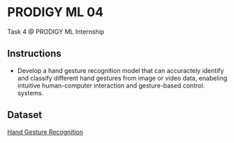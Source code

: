 # PRODIGY ML 04
Task 4 @ PRODIGY ML Internship

## Instructions
- Develop a hand gesture recognition model that can accuractely identify and classify different hand gestures from image or video data, enabeling intuitive human-computer interaction and gesture-based control. systems. 
  
## Dataset
[Hand Gesture Recognition](https://www.kaggle.com/datasets/gti-upm/leapgestrecog)
